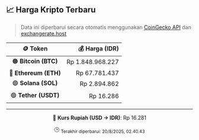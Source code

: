 

<!-- HARGA_KRIPTO -->
## 📈 Harga Kripto Terbaru

> Data ini diperbarui secara otomatis menggunakan [CoinGecko API](https://www.coingecko.com/) dan [exchangerate.host](https://exchangerate.host/)

<div align="center">

| 🪙 Token | 💰 Harga (IDR) |
|:------:|---------------:|
| 🟠 **Bitcoin (BTC)**   | Rp 1.848.968.227 |
| 🔵 **Ethereum (ETH)**  | Rp 67.781.437 |
| 🟣 **Solana (SOL)**    | Rp 2.894.862 |
| 🟢 **Tether (USDT)**   | Rp 16.286 |

---

💱 **Kurs Rupiah (USD → IDR)**: Rp 16.281

🕒 <sub>Terakhir diperbarui: 20/8/2025, 02.40.43</sub>

</div>
<!-- /HARGA_KRIPTO -->
